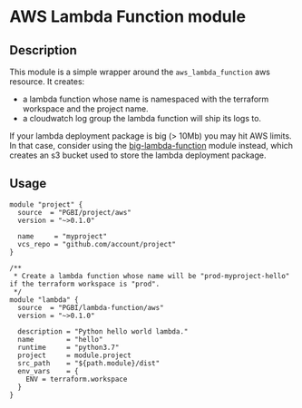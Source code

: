 # AWS Lambda Function module

## Description

This module is a simple wrapper around the `aws_lambda_function` aws resource. It creates:
 * a lambda function whose name is namespaced with the terraform workspace and the project name.
 * a cloudwatch log group the lambda function will ship its logs to.

If your lambda deployment package is big (> 10Mb) you may hit AWS limits. In that case, consider using the 
[big-lambda-function](https://registry.terraform.io/modules/PGBI/big-lambda-function/aws/) module instead, which
creates an s3 bucket used to store the lambda deployment package.

## Usage

```hcl
module "project" {
  source  = "PGBI/project/aws"
  version = "~>0.1.0"

  name     = "myproject"
  vcs_repo = "github.com/account/project"
}

/**
 * Create a lambda function whose name will be "prod-myproject-hello" if the terraform workspace is "prod".
 */
module "lambda" {
  source  = "PGBI/lambda-function/aws"
  version = "~>0.1.0"

  description = "Python hello world lambda."
  name        = "hello"
  runtime     = "python3.7"
  project     = module.project
  src_path    = "${path.module}/dist"
  env_vars    = {
    ENV = terraform.workspace
  }
}
```
